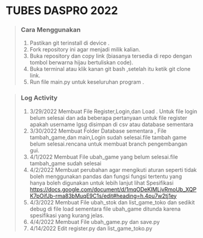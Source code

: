 # TUBES DASPRO 2022
> ### Cara Menggunakan
> 1. Pastikan git terinstall di device .
> 2. Fork repository ini agar menjadi milik kalian.
> 3. Buka repository dan copy link (biasanya tersedia di repo dengan tombol berwarna hijau bertuliskan code).
> 4. Buka terminal atau klik kanan git bash ,setelah itu ketik git clone link.
> 5. Run file main.py untuk keseluruhan program .

> ### Log Activity 
> 1. 3/29/2022 Membuat File Register,Login,dan Load . Untuk file login belum selesai dan ada beberapa pertanyaan untuk file register apakah username lgsg disimpan di csv atau database sementara
> 2. 3/30/2022 Membuat Folder Database sementara , File tambah_game,dan main,Login sudah selesai.file tambah game belum selesai.rencana untuk membuat branch pengembangan gui.
> 3. 4/1/2022 Membuat File ubah_game yang belum selesai.file tambah_game sudah selesai 
> 4. 4/2/2022 Membuat perubahan agar mengikuti aturan seperti tidak boleh menggunakan pandas dan fungsi fungsi tertentu yang hanya boleh digunakan untuk lebih lanjut lihat Spesifikasi https://docs.google.com/document/d/1mqODeKIMLjvRmoUb_XQPK7pOifJb-rma83bMuqE9C1s/edit#heading=h.4pu7w2tj1ey
> 5. 4/3/2022 Membuat File ubah_stok dan list_game_toko dan sedikit debug di file load sementara file ubah_game ditunda karena spesifikasi yang kurang jelas.
> 6. 4/4/2022 Membuat File ubah_game.py dan save.py 
> 7. 4/14/2022 Edit register.py dan list_game_toko.py 
